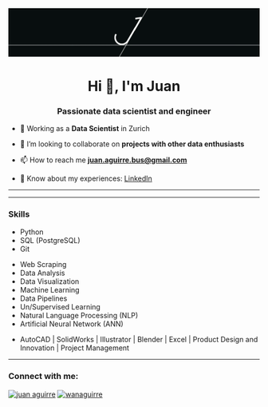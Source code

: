 <img src="https://github.com/wanaguirre/wanaguirre/blob/main/1_gif.gif">

<h1 align="center">Hi 👋, I'm Juan</h1>
<h3 align="center">Passionate data scientist and engineer</h3>

- 🔭 Working as a **Data Scientist** in Zurich

- 👯 I’m looking to collaborate on **projects with other data enthusiasts**

- 📫 How to reach me **juan.aguirre.bus@gmail.com**

- 📄 Know about my experiences: [LinkedIn](https://www.linkedin.com/in/juan-aguirre-c/)

<!-- ⚡ Fun fact **I'm currently living in a van in Zurich** [Blog](https://juanacfree.medium.com/) -->

---
<!--
<details>
  <summary>:zap: Recent GitHub Activity</summary>
-->

<!--START_SECTION:activity-->
<!--
1. ❌ Reopened PR [#1](https://github.com/LisaChr/Telcom_Churn_Prediction/pull/1) in [LisaChr/Telcom_Churn_Prediction](https://github.com/LisaChr/Telcom_Churn_Prediction)
2. ❌ Closed PR [#1](https://github.com/LisaChr/Telcom_Churn_Prediction/pull/1) in [LisaChr/Telcom_Churn_Prediction](https://github.com/LisaChr/Telcom_Churn_Prediction)
3. ❌ Reopened PR [#1](https://github.com/LisaChr/Telcom_Churn_Prediction/pull/1) in [LisaChr/Telcom_Churn_Prediction](https://github.com/LisaChr/Telcom_Churn_Prediction)
4. ❌ Closed PR [#1](https://github.com/LisaChr/Telcom_Churn_Prediction/pull/1) in [LisaChr/Telcom_Churn_Prediction](https://github.com/LisaChr/Telcom_Churn_Prediction)
5. 💪 Opened PR [#1](https://github.com/LisaChr/Telcom_Churn_Prediction/pull/1) in [LisaChr/Telcom_Churn_Prediction](https://github.com/LisaChr/Telcom_Churn_Prediction)
-->
<!--END_SECTION:activity-->
<!--
</details>
-->

---
  
### Skills
* Python
* SQL (PostgreSQL)
* Git


- Web Scraping
- Data Analysis
- Data Visualization
- Machine Learning
- Data Pipelines
- Un/Supervised Learning
- Natural Language Processing (NLP) 
- Artificial Neural Network (ANN)


* AutoCAD | SolidWorks | Illustrator | Blender | Excel | Product Design and Innovation | Project Management

---

<h3 align="left">Connect with me:</h3>
<p align="left">
<a href="https://www.linkedin.com/in/juan-aguirre-c/" target="blank"><img align="center" src="https://raw.githubusercontent.com/rahuldkjain/github-profile-readme-generator/master/src/images/icons/Social/linked-in-alt.svg" alt="juan aguirre" height="30" width="40" /></a>
<a href="https://kaggle.com/wanaguirre" target="blank"><img align="center" src="https://raw.githubusercontent.com/rahuldkjain/github-profile-readme-generator/master/src/images/icons/Social/kaggle.svg" alt="wanaguirre" height="30" width="40" /></a>
